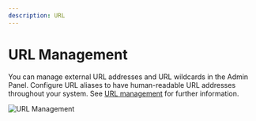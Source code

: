```yaml
---
description: URL
---
```


# URL Management

You can manage external URL addresses and URL wildcards in the Admin Panel.
Configure URL aliases to have human-readable URL addresses throughout your system.
See [URL management](content_management/url_management.md) for further information.

![URL Management](admin_panel_url_management.png "URL Management")